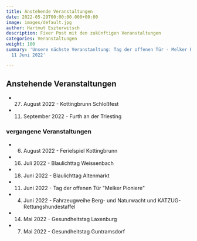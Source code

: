 ```yaml
---
title: Anstehende Veranstaltungen
date: 2022-05-29T00:00:00.000+00:00
image: images/default.jpg
author: Hartmut Eszterwitsch
description: Fixer Post mit den zukünftigen Veranstaltungen
categories: Veranstaltungen
weight: 100
summary: 'Unsere nächste Veranstanltung: Tag der offenen Tür - Melker Pioniere am
  11 Juni 2022'

---
```

## Anstehende Veranstaltungen

+ 27. August 2022 - Kottingbrunn Schloßfest 
+ 11. September 2022 - Furth an der Triesting

### vergangene Veranstaltungen

+ 6. August 2022 - Ferielspiel Kottingbrunn
+ 16. Juli 2022 - Blaulichttag Weissenbach
+ 18. Juni 2022 - Blaulichttag Altenmarkt
+ 11. Juni 2022 - Tag der offenen Tür "Melker Pioniere"
+ 4. Juni 2022 - Fahrzeugweihe Berg- und Naturwacht und KATZUG-Rettungshundestaffel
+ 14. Mai 2022 - Gesundheitstag Laxenburg
+ 7. Mai 2022 - Gesundheitstag Guntramsdorf